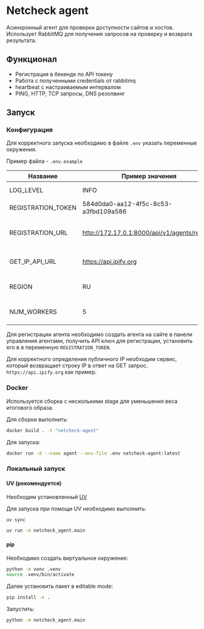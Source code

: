# Netcheck agent

Асинхронный агент для проверки доступности сайтов и хостов. 
Использует RabbitMQ для получения запросов на проверку и возврата результата.

## Функционал

- Регистрация в бекенде по API токену
- Работа с полученными credentials от rabbitmq
- heartbeat с настраиваемым интервалом
- PING, HTTP, TCP запросы, DNS резолвинг

## Запуск


### Конфигурация

Для корректного запуска необходимо в файле `.env` указать переменные окружения.

Пример файла - `.env.example`

| Название           | Пример значения                               | Описание                           |
| ------------------ | --------------------------------------------- | ---------------------------------- |
| LOG_LEVEL          | INFO                                          | Уровень логирования                |
| REGISTRATION_TOKEN | 584d0da0-aa12-4f5c-8c53-a3fbd109a586          | API токен с бекенда                |
| REGISTRATION_URL   | http://172.17.0.1:8000/api/v1/agents/register | URL эндпоинта для регистрации      |
| GET_IP_API_URL     | https://api.ipify.org                         | Сервис для получения публичного IP |
| REGION             | RU                                            | Регион для отображения в UI        |
| NUM_WORKERS        | 5                                             | Число параллельных запросов        |


Для регистрации агента необходимо создать агента на сайте в панели управления агентами, получить API ключ для регистрации, установить его в в переменную `REGISTRATION_TOKEN`.

Для корректного определения публичного IP необходим сервис, который возвращает строку IP в ответ на GET запрос. `https://api.ipify.org` как пример.



### Docker

Используется сборка с несколькими stage для уменьшения веса итогового образа.

Для сборки выполнить:

```bash
docker build . -t "netcheck-agent"
```

Для запуска:

```bash
docker run -d --name agent --env-file .env netcheck-agent:latest
```


### Локальный запуск

#### UV (рекомендуется)

Необходим установленный [UV](https://docs.astral.sh/uv/)

Для запуска при помощи UV необходимо выполнить:

```bash
uv sync

uv run -m netcheck_agent.main
```

#### pip

Необходимо создать виртуальное окружение:

```bash
python -m venv .venv
source .venv/bin/activate
```

Далее установить пакет в editable mode:

```bash
pip install -e .
```

Запустить:

```bash
python -m netcheck_agent.main
```



